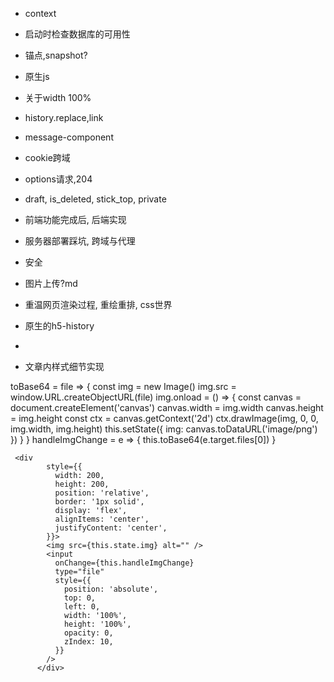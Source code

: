 <!-- - 文章收起后滚动bug? -->
- context
- 启动时检查数据库的可用性
- 锚点,snapshot?
- 原生js
- 关于width 100%
- history.replace,link
- message-component

- cookie跨域
- options请求,204
- draft, is_deleted, stick_top, private

- 前端功能完成后, 后端实现
- 服务器部署踩坑, 跨域与代理
- 安全

- 图片上传?md
- 重温网页渲染过程, 重绘重排, css世界
- 原生的h5-history
-
- 文章内样式细节实现



 toBase64 = file => {
    const img = new Image()
    img.src = window.URL.createObjectURL(file)
    img.onload = () => {
      const canvas = document.createElement('canvas')
      canvas.width = img.width
      canvas.height = img.height
      const ctx = canvas.getContext('2d')
      ctx.drawImage(img, 0, 0, img.width, img.height)
      this.setState({ img: canvas.toDataURL('image/png') })
    }
  }
  handleImgChange = e => {
    this.toBase64(e.target.files[0])
  }

     <div
            style={{
              width: 200,
              height: 200,
              position: 'relative',
              border: '1px solid',
              display: 'flex',
              alignItems: 'center',
              justifyContent: 'center',
            }}>
            <img src={this.state.img} alt="" />
            <input
              onChange={this.handleImgChange}
              type="file"
              style={{
                position: 'absolute',
                top: 0,
                left: 0,
                width: '100%',
                height: '100%',
                opacity: 0,
                zIndex: 10,
              }}
            />
          </div>
